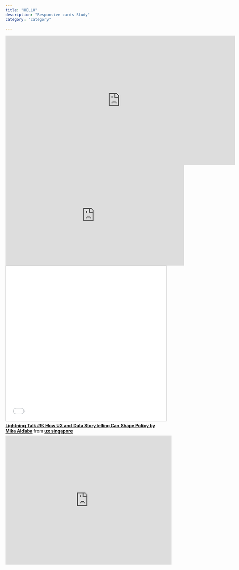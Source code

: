 ```yaml
---
title: "HELLO"
description: "Responsive cards Study"
category: "category"

---
```



<iframe src="https://player.vimeo.com/video/133267312" width="720" height="405" frameborder="0" webkitallowfullscreen mozallowfullscreen allowfullscreen></iframe>


<iframe width="560" height="315" src="https://www.youtube.com/embed/6R_yB6pAAX8?rel=0&amp;showinfo=0" frameborder="0" allowfullscreen></iframe>


<iframe src="//www.slideshare.net/slideshow/embed_code/key/kRTzsmKtut7ewu" width="595" height="485" frameborder="0" marginwidth="0" marginheight="0" scrolling="no" style="border:1px solid #CCC; border-width:1px; margin-bottom:5px; max-width: 100%;" allowfullscreen> </iframe> <div style="margin-bottom:5px"> <strong> <a href="//www.slideshare.net/uxsingapore/lightning-talk-9-how-ux-and-data-storytelling-can-shape-policy-by-mika-aldaba" title="Lightning Talk #9: How UX and Data Storytelling Can Shape Policy by Mika Aldaba" target="_blank">Lightning Talk #9: How UX and Data Storytelling Can Shape Policy by Mika Aldaba</a> </strong> from <strong><a target="_blank" href="//www.slideshare.net/uxsingapore">ux singapore</a></strong> </div>

<iframe src="https://docs.google.com/presentation/embed?id=1wDP1dC5h_uxBI6juqL6mH-UVBaaf5z43TuxuQcXLRQA&amp;start=false&amp;loop=false" frameborder="0" width="520" height="405"></iframe>


